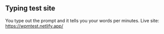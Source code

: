 

## Typing test site


You type out the prompt and it tells you your words per minutes. Live site: https://wpmtest.netlify.app/


